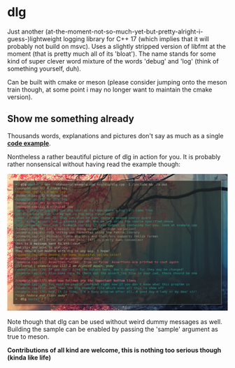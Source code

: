 dlg
===

Just another (at-the-moment-not-so-much-yet-but-pretty-alright-i-guess-)lightweight logging library
for C++ 17 (which implies that it will probably not build on msvc).
Uses a slightly stripped version of libfmt at the moment (that is pretty much all of its 'bloat').
The name stands for some kind of super clever word mixture of the words 'debug' and 'log' (think
of something yourself, duh).

Can be built with cmake or meson (please consider jumping onto the meson train though,
at some point i may no longer want to maintain the cmake version).

## Show me something already

Thousands words, explanations and pictures don't say as much as a single __[code example](docs/example.cpp)__.

Nontheless a rather beautiful picture of dlg in action for you. It is probably rather nonsensical without
having read the example though:

![Here should a beautiful picture of dlg in action be erected. What a shame!](docs/example.png)

Note though that dlg can be used without weird dummy messages as well.
Building the sample can be enabled by passing the 'sample' argument as true to meson.

__Contributions of all kind are welcome, this is nothing too serious though (kinda like life)__
